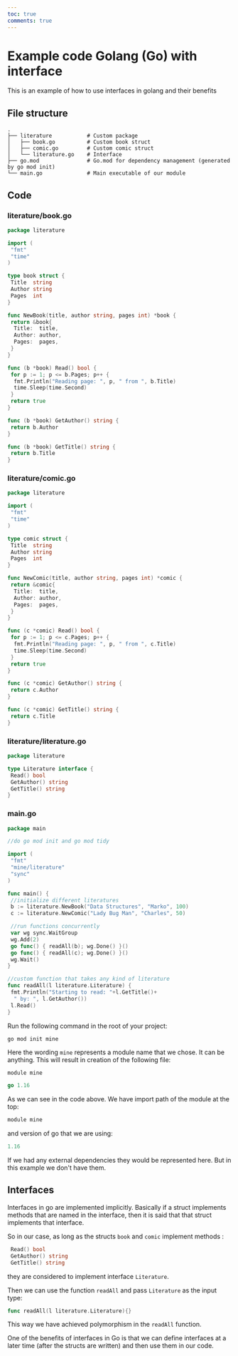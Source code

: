 ```yaml
---
toc: true
comments: true
---
```

# Example code Golang (Go) with interface #

This is an example of how to use interfaces in golang and their benefits

## File structure ##

    .
    ├── literature           # Custom package
    │   ├── book.go          # Custom book struct
    │   ├── comic.go         # Custom comic struct
    │   └── literature.go    # Interface 
    ├── go.mod               # Go.mod for dependency management (generated by go mod init)
    └── main.go              # Main executable of our module

## Code ##

### literature/book.go ###

```go
package literature

import (
 "fmt"
 "time"
)

type book struct {
 Title  string
 Author string
 Pages  int
}

func NewBook(title, author string, pages int) *book {
 return &book{
  Title:  title,
  Author: author,
  Pages:  pages,
 }
}

func (b *book) Read() bool {
 for p := 1; p <= b.Pages; p++ {
  fmt.Println("Reading page: ", p, " from ", b.Title)
  time.Sleep(time.Second)
 }
 return true
}

func (b *book) GetAuthor() string {
 return b.Author
}

func (b *book) GetTitle() string {
 return b.Title
}
```

### literature/comic.go ###

```go
package literature

import (
 "fmt"
 "time"
)

type comic struct {
 Title  string
 Author string
 Pages  int
}

func NewComic(title, author string, pages int) *comic {
 return &comic{
  Title:  title,
  Author: author,
  Pages:  pages,
 }
}

func (c *comic) Read() bool {
 for p := 1; p <= c.Pages; p++ {
  fmt.Println("Reading page: ", p, " from ", c.Title)
  time.Sleep(time.Second)
 }
 return true
}

func (c *comic) GetAuthor() string {
 return c.Author
}

func (c *comic) GetTitle() string {
 return c.Title
}
```

### literature/literature.go ###

```go
package literature

type Literature interface {
 Read() bool
 GetAuthor() string
 GetTitle() string
}
```

### main.go ###

```go
package main

//do go mod init and go mod tidy

import (
 "fmt"
 "mine/literature"
 "sync"
)

func main() {
 //initialize different literatures
 b := literature.NewBook("Data Structures", "Marko", 100)
 c := literature.NewComic("Lady Bug Man", "Charles", 50)

 //run functions concurrently
 var wg sync.WaitGroup
 wg.Add(2)
 go func() { readAll(b); wg.Done() }()
 go func() { readAll(c); wg.Done() }()
 wg.Wait()
}

//custom function that takes any kind of literature
func readAll(l literature.Literature) {
 fmt.Println("Starting to read: "+l.GetTitle()+
  " by: ", l.GetAuthor())
 l.Read()
}
```

Run the following command in the root of your project:

```shell
go mod init mine 
```

Here the wording `mine` represents a module name that we chose. It can be anything.
This will result in creation of the following file:

```go
module mine

go 1.16
```

As we can see in the code above.
We have import path of the module at the top:

```go
module mine
```

and version of go that we are using:

```go
1.16
```

If we had any external dependencies they would be represented here. But in this example we don't have them.

## Interfaces ##

Interfaces in go are implemented implicitly.
Basically if a struct implements methods that are named in the interface, then it is said that that struct implements that interface.

So in our case, as long as the structs `book` and `comic` implement methods :

```go
 Read() bool
 GetAuthor() string
 GetTitle() string

```

they are considered to implement interface `Literature`.

Then we can use the function `readAll` and pass `Literature` as the input type:

```go
func readAll(l literature.Literature){}
```

This way we have achieved polymorphism in the `readAll` function.

One of the benefits of interfaces in Go is that we can define interfaces at a later time (after the structs are written) and then use them in our code.
